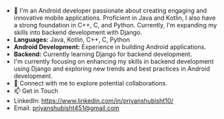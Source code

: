 - 👋 I'm an Android developer passionate about creating engaging and innovative mobile applications. Proficient in Java and Kotlin, I also have a strong foundation in C++, C, and Python. Currently, I'm expanding my skills into backend development with Django.
- **Languages:** Java, Kotlin, C++, C, Python
- **Android Development:** Experience in building Android applications.
- **Backend:** Currently learning Django for backend development.
- I'm currently focusing on enhancing my skills in backend development using Django and exploring new trends and best practices in Android development.
- 👀 Connect with me to explore potential collaborations.
- 📫 Get in Touch
- LinkedIn: https://www.linkedin.com/in/priyanshubisht10/
- Email: priyanshubisht451@gmail.com


